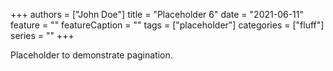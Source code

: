 +++
authors = ["John Doe"]
title = "Placeholder 6"
date = "2021-06-11"
feature = ""
featureCaption = ""
tags = ["placeholder"]
categories = ["fluff"]
series = ""
+++

Placeholder to demonstrate pagination.
